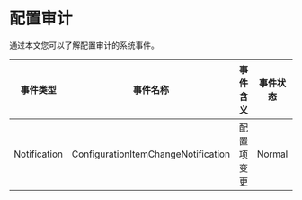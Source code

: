 # 配置审计

通过本文您可以了解配置审计的系统事件。

|事件类型|事件名称|事件含义|事件状态|事件等级|
|----|----|----|----|----|
|Notification|ConfigurationItemChangeNotification|配置项变更|Normal|Info|

